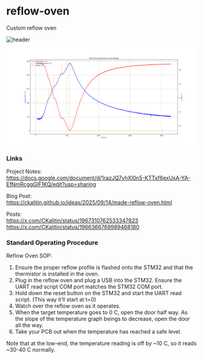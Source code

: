 # reflow-oven
Custom reflow oven

![header](https://ckalitin.github.io/assets/images/made-reflow-oven/header.jpg)

![header](https://github.com/CKalitin/reflow-oven/blob/master/scripts/uart_data_2025-09-14_10-09-09_real_time.png)

### Links

Project Notes:  
https://docs.google.com/document/d/1razJQ7vhXl0n5-KTTxf6exUxA-YA-EfNmRcggGIF1KQ/edit?usp=sharing  

Blog Post:  
https://ckalitin.github.io/ideas/2025/09/14/made-reflow-oven.html  

Posts:  
https://x.com/CKalitin/status/1967310762533347823  
https://x.com/CKalitin/status/1966366769989468180  

### Standard Operating Procedure

Reflow Oven SOP:  
1. Ensure the proper reflow profile is flashed onto the STM32 and that the thermistor is installed in the oven.  
2. Plug in the reflow oven and plug a USB into the STM32. Ensure the UART read script COM port matches the STM32 COM port.  
3. Hold down the reset button on the STM32 and start the UART read script. (This way it’ll start at t=0)  
4. Watch over the reflow oven as it operates.  
5. When the target temperature goes to 0 C, open the door half way. As the slope of the temperature graph beings to decrease, open the door all the way.  
6. Take your PCB out when the temperature has reached a safe level.  

Note that at the low-end, the temperature reading is off by ~10 C, so it reads ~30-40 C normally.
